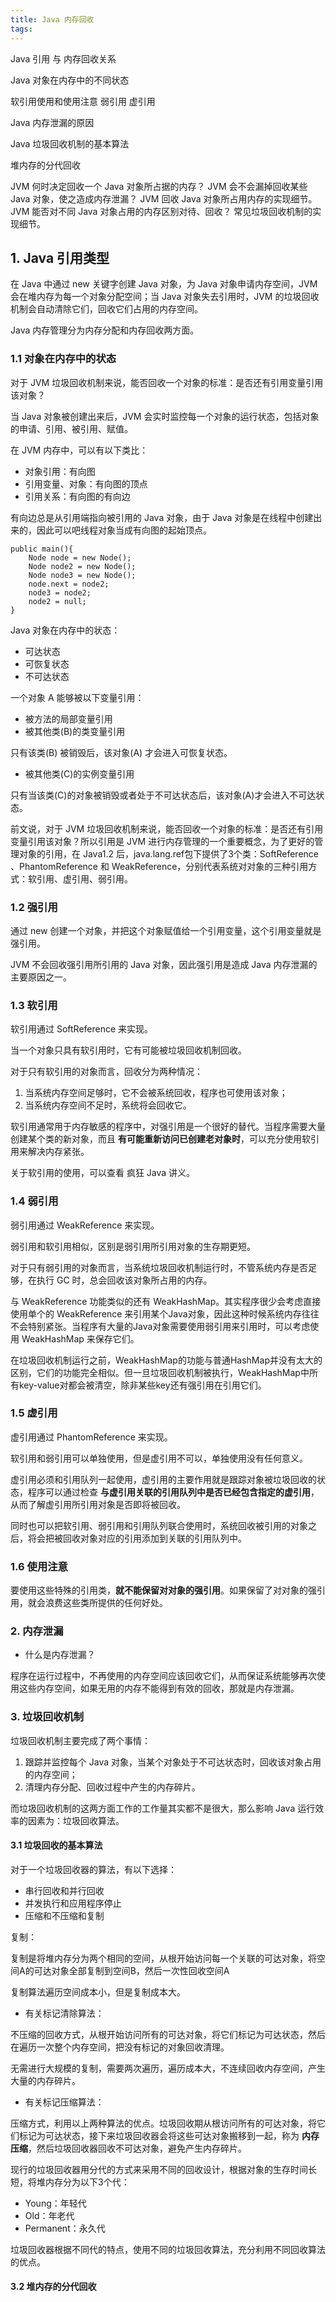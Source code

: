 ```yaml
---
title: Java 内存回收
tags:
---
```



Java 引用 与 内存回收关系

Java 对象在内存中的不同状态

软引用使用和使用注意
弱引用
虚引用


Java 内存泄漏的原因

Java 垃圾回收机制的基本算法

堆内存的分代回收




JVM 何时决定回收一个 Java 对象所占据的内存？
JVM 会不会漏掉回收某些 Java 对象，使之造成内存泄漏？
JVM 回收 Java 对象所占用内存的实现细节。
JVM 能否对不同 Java 对象占用的内存区别对待、回收？
常见垃圾回收机制的实现细节。


## 1.  Java 引用类型


在 Java 中通过 new 关键字创建 Java 对象，为 Java 对象申请内存空间，JVM 会在堆内存为每一个对象分配空间；当 Java 对象失去引用时，JVM 的垃圾回收机制会自动清除它们，回收它们占用的内存空间。


Java 内存管理分为内存分配和内存回收两方面。

### 1.1 对象在内存中的状态


对于 JVM 垃圾回收机制来说，能否回收一个对象的标准：是否还有引用变量引用该对象？

当 Java 对象被创建出来后，JVM 会实时监控每一个对象的运行状态，包括对象的申请、引用、被引用、赋值。


在 JVM 内存中，可以有以下类比：

* 对象引用：有向图
* 引用变量、对象：有向图的顶点
* 引用关系：有向图的有向边

有向边总是从引用端指向被引用的 Java 对象，由于 Java 对象是在线程中创建出来的，因此可以吧线程对象当成有向图的起始顶点。


```
public main(){
    Node node = new Node();
    Node node2 = new Node();
    Node node3 = new Node();
    node.next = node2;
    node3 = node2;
    node2 = null;
}
```

Java 对象在内存中的状态：

* 可达状态
* 可恢复状态
* 不可达状态

一个对象 A 能够被以下变量引用：

* 被方法的局部变量引用
* 被其他类(B)的类变量引用

只有该类(B) 被销毁后，该对象(A) 才会进入可恢复状态。

* 被其他类(C)的实例变量引用

只有当该类(C)的对象被销毁或者处于不可达状态后，该对象(A)才会进入不可达状态。

前文说，对于 JVM 垃圾回收机制来说，能否回收一个对象的标准：是否还有引用变量引用该对象？所以引用是 JVM 进行内存管理的一个重要概念，为了更好的管理对象的引用，在 Java1.2 后，java.lang.ref包下提供了3个类：SoftReference 、PhantomReference 和 WeakReference，分别代表系统对对象的三种引用方式：软引用、虚引用、弱引用。


### 1.2 强引用


通过 new 创建一个对象，并把这个对象赋值给一个引用变量，这个引用变量就是强引用。


JVM 不会回收强引用所引用的 Java 对象，因此强引用是造成 Java 内存泄漏的主要原因之一。


### 1.3 软引用

软引用通过 SoftReference 来实现。

当一个对象只具有软引用时，它有可能被垃圾回收机制回收。

对于只有软引用的对象而言，回收分为两种情况：

1. 当系统内存空间足够时，它不会被系统回收，程序也可使用该对象；
2. 当系统内存空间不足时，系统将会回收它。

软引用通常用于内存敏感的程序中，对强引用是一个很好的替代。当程序需要大量创建某个类的新对象，而且 **有可能重新访问已创建老对象时**，可以充分使用软引用来解决内存紧张。

关于软引用的使用，可以查看 疯狂 Java 讲义。

### 1.4 弱引用

弱引用通过 WeakReference 来实现。

弱引用和软引用相似，区别是弱引用所引用对象的生存期更短。


对于只有弱引用的对象而言，当系统垃圾回收机制运行时，不管系统内存是否足够，在执行  GC 时，总会回收该对象所占用的内存。


与 WeakReference 功能类似的还有 WeakHashMap。其实程序很少会考虑直接使用单个的 WeakReference 来引用某个Java对象，因此这种时候系统内存往往不会特别紧张。当程序有大量的Java对象需要使用弱引用来引用时，可以考虑使用 WeakHashMap 来保存它们。

在垃圾回收机制运行之前，WeakHashMap的功能与普通HashMap并没有太大的区别，它们的功能完全相似。但一旦垃圾回收机制被执行，WeakHashMap中所有key-value对都会被清空，除非某些key还有强引用在引用它们。


### 1.5 虚引用

虚引用通过 PhantomReference 来实现。

软引用和弱引用可以单独使用，但是虚引用不可以，单独使用没有任何意义。

虚引用必须和引用队列一起使用，虚引用的主要作用就是跟踪对象被垃圾回收的状态，程序可以通过检查 **与虚引用关联的引用队列中是否已经包含指定的虚引用**，从而了解虚引用所引用对象是否即将被回收。

同时也可以把软引用、弱引用和引用队列联合使用时，系统回收被引用的对象之后，将会把被回收对象对应的引用添加到关联的引用队列中。


### 1.6 使用注意


要使用这些特殊的引用类，**就不能保留对对象的强引用**。如果保留了对对象的强引用，就会浪费这些类所提供的任何好处。


### 2. 内存泄漏


* 什么是内存泄漏？

程序在运行过程中，不再使用的内存空间应该回收它们，从而保证系统能够再次使用这些内存空间，如果无用的内存不能得到有效的回收，那就是内存泄漏。

### 3. 垃圾回收机制


垃圾回收机制主要完成了两个事情：


1. 跟踪并监控每个 Java 对象，当某个对象处于不可达状态时，回收该对象占用的内存空间；
2. 清理内存分配、回收过程中产生的内存碎片。

而垃圾回收机制的这两方面工作的工作量其实都不是很大，那么影响 Java 运行效率的因素为：垃圾回收算法。

#### 3.1 垃圾回收的基本算法


对于一个垃圾回收器的算法，有以下选择：


* 串行回收和并行回收
* 并发执行和应用程序停止
* 压缩和不压缩和复制

 复制：


复制是将堆内存分为两个相同的空间，从根开始访问每一个关联的可达对象，将空间A的可达对象全部复制到空间B，然后一次性回收空间A

复制算法遍历空间成本小，但是复制成本大。


* 有关标记清除算法：


不压缩的回收方式，从根开始访问所有的可达对象，将它们标记为可达状态，然后在遍历一次整个内存空间，把没有标记的对象回收清理。


无需进行大规模的复制，需要两次遍历，遍历成本大，不连续回收内存空间，产生大量的内存碎片。


* 有关标记压缩算法：


压缩方式，利用以上两种算法的优点。垃圾回收期从根访问所有的可达对象，将它们标记为可达状态，接下来垃圾回收器会将这些可达对象搬移到一起，称为 **内存压缩**，然后垃圾回收器回收不可达对象，避免产生内存碎片。


现行的垃圾回收器用分代的方式来采用不同的回收设计，根据对象的生存时间长短，将堆内存分为以下3个代：

* Young：年轻代
* Old：年老代
* Permanent：永久代


垃圾回收器根据不同代的特点，使用不同的垃圾回收算法，充分利用不同回收算法的优点。

#### 3.2 堆内存的分代回收



